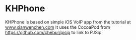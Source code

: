KHPhone
==========

KHPhone is based on simple iOS VoIP app from the tutorial at www.xianwenchen.com
It uses the CocoaPod from https://github.com/chebur/pjsip to link to PJSip
